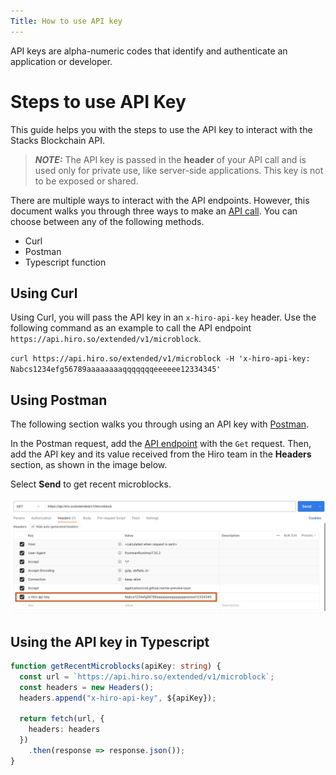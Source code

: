 ```yaml
---
Title: How to use API key
---
```


API keys are alpha-numeric codes that identify and authenticate an application or developer.

# Steps to use API Key

This guide helps you with the steps to use the API key to interact with the Stacks Blockchain API.

> **_NOTE:_**
> The API key is passed in the **header** of your API call and is used only for private use, like server-side applications. This key is not to be exposed or shared.

There are multiple ways to interact with the API endpoints. However, this document walks you through three ways to make an [API call](https://docs.hiro.so/api#tag/Microblocks/operation/get_microblock_list). You can choose between any of the following methods.

- Curl
- Postman
- Typescript function

## Using Curl

Using Curl, you will pass the API key in an `x-hiro-api-key` header. Use the following command as an example to call the API endpoint `https://api.hiro.so/extended/v1/microblock`.

`curl https://api.hiro.so/extended/v1/microblock -H 'x-hiro-api-key: Nabcs1234efg56789aaaaaaaaqqqqqqqeeeeee12334345'`

## Using Postman

The following section walks you through using an API key with [Postman](https://www.postman.com/).

In the Postman request, add the [API endpoint](https://api.hiro.so/extended/v1/microblock) with the `Get` request. Then, add the API key and its value received from the Hiro team in the **Headers** section, as shown in the image below.

Select **Send** to get recent microblocks.

![API-Key](../images/api-key.jpeg)

## Using the API key in Typescript

```typescript
function getRecentMicroblocks(apiKey: string) {
  const url = `https://api.hiro.so/extended/v1/microblock`;
  const headers = new Headers();
  headers.append("x-hiro-api-key", ${apiKey});

  return fetch(url, {
    headers: headers
  })
    .then(response => response.json());
}
```
